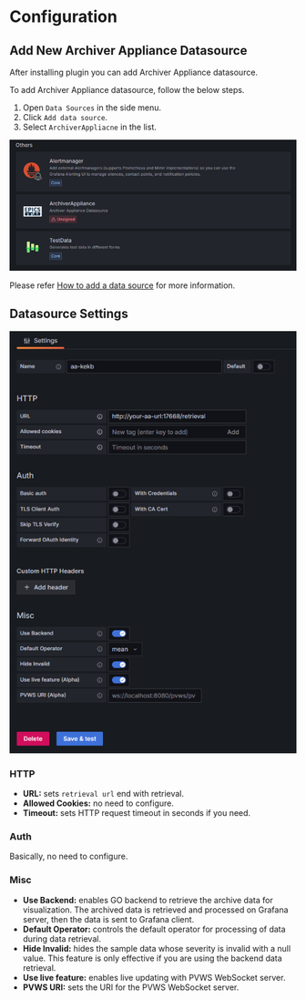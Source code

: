 # Configuration
## Add New Archiver Appliance Datasource
After installing plugin you can add Archiver Appliance datasource.

To add Archiver Appliance datasource, follow the below steps.

1. Open `Data Sources` in the side menu.
2. Click `Add data source`.
3. Select `ArchiverAppliacne` in the list.

![Add new datasrouce](./img/aa-configuration-add-datasource.png)

Please refer [How to add a data source](https://grafana.com/docs/grafana/latest/features/datasources/add-a-data-source/) for
more information.

## Datasource Settings
![Datasrouce settings](./img/aa-configuration-datasource-settings.png)

### HTTP
- **URL:** sets `retrieval url` end with retrieval.
- **Allowed Cookies:** no need to configure.
- **Timeout:** sets HTTP request timeout in seconds if you need.

### Auth
Basically, no need to configure.

### Misc
- **Use Backend:** enables GO backend to retrieve the archive data for visualization. The archived data is retrieved and processed on Grafana server, then the data is sent to Grafana client.
- **Default Operator:** controls the default operator for processing of data during data retrieval.
- **Hide Invalid:** hides the sample data whose severity is invalid with a null value. This feature is only effective if you are using the backend data retrieval.
- **Use live feature:** enables live updating with PVWS WebSocket server.
- **PVWS URI:** sets the URI for the PVWS WebSocket server.
